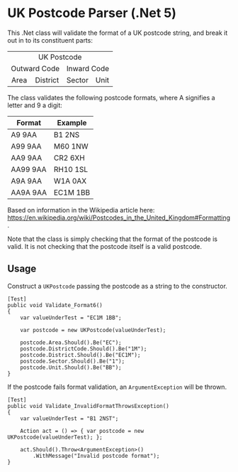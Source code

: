 # UK Postcode Parser (.Net 5)
This .Net class will validate the format of a UK postcode string, and break it out in to its constituent parts:

<table>
  <tr>
    <td align="center" colspan="4">UK Postcode</td>
  </tr>
  <tr>
    <td align="center" colspan="2">Outward Code</td>
    <td align="center" colspan="2">Inward Code</td>
  </tr>
  <tr>
    <td align="center">Area</td>
    <td align="center">District</td>
    <td align="center">Sector</td>
    <td align="center">Unit</td>
  </tr>
</table>

The class validates the following postcode formats, where A signifies a letter and 9 a digit:

| Format | Example |
| --- | --- |
| A9 9AA | B1 2NS |
| A99 9AA | M60 1NW |
| AA9 9AA | CR2 6XH |
| AA99 9AA | RH10 1SL |
| A9A 9AA | W1A 0AX |
| AA9A 9AA | EC1M 1BB |

Based on information in the Wikipedia article here:  https://en.wikipedia.org/wiki/Postcodes_in_the_United_Kingdom#Formatting.

Note that the class is simply checking that the format of the postcode is valid. It is not checking that the postcode itself is a valid postcode.


## Usage

Construct a `UKPostcode` passing the postcode as a string to the constructor. 

```
[Test]
public void Validate_Format6()
{
    var valueUnderTest = "EC1M 1BB";

    var postcode = new UKPostcode(valueUnderTest);

    postcode.Area.Should().Be("EC");
    postcode.DistrictCode.Should().Be("1M");
    postcode.District.Should().Be("EC1M");
    postcode.Sector.Should().Be("1");
    postcode.Unit.Should().Be("BB");
}
```

If the postcode fails format validation, an `ArgumentException` will be thrown.

```
[Test]
public void Validate_InvalidFormatThrowsException()
{
    var valueUnderTest = "B1 2NST";

    Action act = () => { var postcode = new UKPostcode(valueUnderTest); };

    act.Should().Throw<ArgumentException>()
        .WithMessage("Invalid postcode format");
}
```